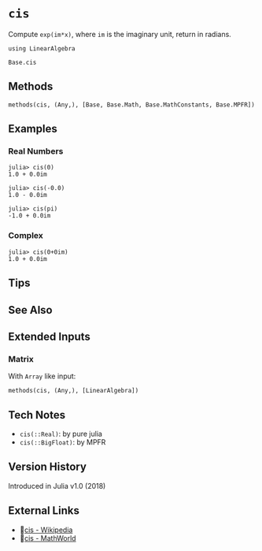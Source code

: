 # `cis`

Compute `exp(im*x)`, where `im` is the imaginary unit,
return in radians.

```@setup repl_only
using LinearAlgebra
```
```@docs
Base.cis
```


## Methods

```@repl
methods(cis, (Any,), [Base, Base.Math, Base.MathConstants, Base.MPFR])
```


## Examples

### Real Numbers
```jldoctest
julia> cis(0)
1.0 + 0.0im

julia> cis(-0.0)
1.0 - 0.0im

julia> cis(pi)
-1.0 + 0.0im
```

### Complex
```jldoctest
julia> cis(0+0im)
1.0 + 0.0im
```

## Tips


## See Also



## Extended Inputs

### Matrix
With `Array` like input:
```@repl repl_only
methods(cis, (Any,), [LinearAlgebra])
```


## Tech Notes

- `cis(::Real)`: by pure julia
- `cis(::BigFloat)`: by MPFR


## Version History

Introduced in Julia v1.0 (2018)


## External Links
- 🔗[cis - Wikipedia](https://en.wikipedia.org/wiki/ )
- 🔗[cis - MathWorld](https://mathworld.wolfram.com/ )
